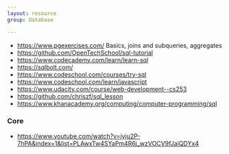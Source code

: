 ```yaml
---
layout: resource
group: Database

---
```

<!-- General resources go here -->

- <https://www.pgexercises.com/> Basics, joins and subqueries, aggregates
- <https://github.com/OpenTechSchool/sql-tutorial>
- <https://www.codecademy.com/learn/learn-sql>
- <https://sqlbolt.com/>
- <https://www.codeschool.com/courses/try-sql>
- <https://www.codeschool.com/learn/javascript>
- <https://www.udacity.com/course/web-development--cs253>
- <https://github.com/chriszf/sql_lesson>
- <https://www.khanacademy.org/computing/computer-programming/sql>

### Core

- <https://www.youtube.com/watch?v=jyju2P-7hPA&index=1&list=PLAwxTw4SYaPm4R6j_wzVOCV9fJaiQDYx4>

<!-- ### Intermediate -->

<!-- ### Advanced -->

<!-- ### Jedi -->
